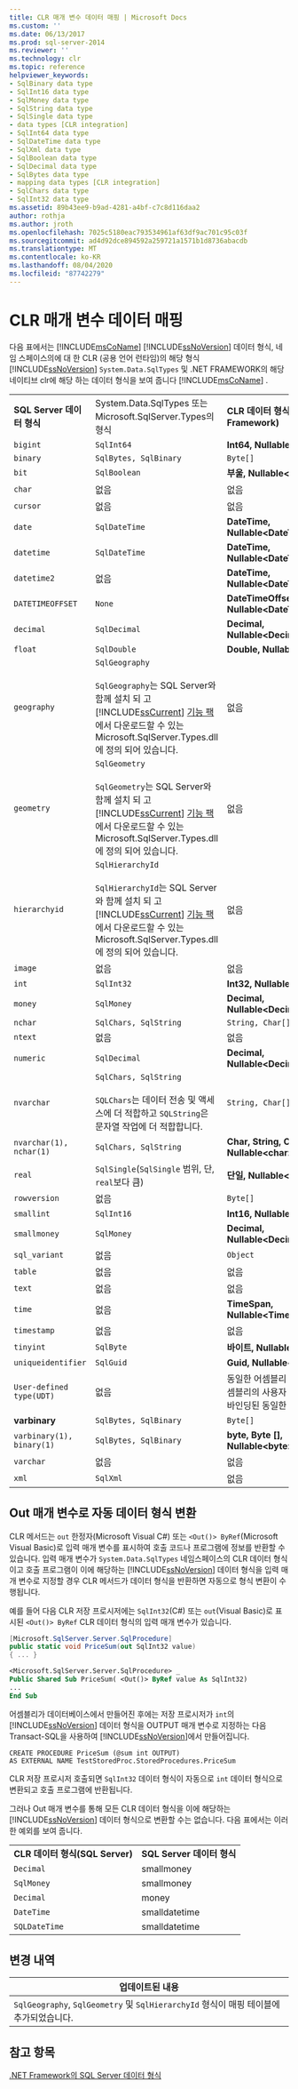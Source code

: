```yaml
---
title: CLR 매개 변수 데이터 매핑 | Microsoft Docs
ms.custom: ''
ms.date: 06/13/2017
ms.prod: sql-server-2014
ms.reviewer: ''
ms.technology: clr
ms.topic: reference
helpviewer_keywords:
- SqlBinary data type
- SqlInt16 data type
- SqlMoney data type
- SqlString data type
- SqlSingle data type
- data types [CLR integration]
- SqlInt64 data type
- SqlDateTime data type
- SqlXml data type
- SqlBoolean data type
- SqlDecimal data type
- SqlBytes data type
- mapping data types [CLR integration]
- SqlChars data type
- SqlInt32 data type
ms.assetid: 89b43ee9-b9ad-4281-a4bf-c7c8d116daa2
author: rothja
ms.author: jroth
ms.openlocfilehash: 7025c5180eac793534961af63df9ac701c95c03f
ms.sourcegitcommit: ad4d92dce894592a259721a1571b1d8736abacdb
ms.translationtype: MT
ms.contentlocale: ko-KR
ms.lasthandoff: 08/04/2020
ms.locfileid: "87742279"
---
```

# <a name="mapping-clr-parameter-data"></a>CLR 매개 변수 데이터 매핑
  다음 표에서는 [!INCLUDE[msCoName](../../includes/msconame-md.md)] [!INCLUDE[ssNoVersion](../../includes/ssnoversion-md.md)] 데이터 형식, 네임 스페이스의에 대 한 CLR (공용 언어 런타임)의 해당 형식 [!INCLUDE[ssNoVersion](../../includes/ssnoversion-md.md)] `System.Data.SqlTypes` 및 .NET FRAMEWORK의 해당 네이티브 clr에 해당 하는 데이터 형식을 보여 줍니다 [!INCLUDE[msCoName](../../includes/msconame-md.md)] .  
  
||||  
|-|-|-|  
|**SQL Server 데이터 형식**|System.Data.SqlTypes 또는 Microsoft.SqlServer.Types의 형식|**CLR 데이터 형식(.NET Framework)**|  
|`bigint`|`SqlInt64`|**Int64, Nullable\<Int64>**|  
|`binary`|`SqlBytes, SqlBinary`|`Byte[]`|  
|`bit`|`SqlBoolean`|**부울, Nullable\<Boolean>**|  
|`char`|없음|없음|  
|`cursor`|없음|없음|  
|`date`|`SqlDateTime`|**DateTime, Nullable\<DateTime>**|  
|`datetime`|`SqlDateTime`|**DateTime, Nullable\<DateTime>**|  
|`datetime2`|없음|**DateTime, Nullable\<DateTime>**|  
|`DATETIMEOFFSET`|`None`|**DateTimeOffset, Nullable\<DateTimeOffset>**|  
|`decimal`|`SqlDecimal`|**Decimal, Nullable\<Decimal>**|  
|`float`|`SqlDouble`|**Double, Nullable\<Double>**|  
|`geography`|`SqlGeography`<br /><br /> `SqlGeography`는 SQL Server와 함께 설치 되 고 [!INCLUDE[ssCurrent](../../includes/sscurrent-md.md)] [기능 팩](https://www.microsoft.com/download/details.aspx?id=53164)에서 다운로드할 수 있는 Microsoft.SqlServer.Types.dll에 정의 되어 있습니다.|없음|  
|`geometry`|`SqlGeometry`<br /><br /> `SqlGeometry`는 SQL Server와 함께 설치 되 고 [!INCLUDE[ssCurrent](../../includes/sscurrent-md.md)] [기능 팩](https://www.microsoft.com/download/details.aspx?id=53164)에서 다운로드할 수 있는 Microsoft.SqlServer.Types.dll에 정의 되어 있습니다.|없음|  
|`hierarchyid`|`SqlHierarchyId`<br /><br /> `SqlHierarchyId`는 SQL Server와 함께 설치 되 고 [!INCLUDE[ssCurrent](../../includes/sscurrent-md.md)] [기능 팩](https://www.microsoft.com/download/details.aspx?id=53164)에서 다운로드할 수 있는 Microsoft.SqlServer.Types.dll에 정의 되어 있습니다.|없음|  
|`image`|없음|없음|  
|`int`|`SqlInt32`|**Int32, Nullable\<Int32>**|  
|`money`|`SqlMoney`|**Decimal, Nullable\<Decimal>**|  
|`nchar`|`SqlChars, SqlString`|`String, Char[]`|  
|`ntext`|없음|없음|  
|`numeric`|`SqlDecimal`|**Decimal, Nullable\<Decimal>**|  
|`nvarchar`|`SqlChars, SqlString`<br /><br /> `SQLChars`는 데이터 전송 및 액세스에 더 적합하고 `SQLString`은 문자열 작업에 더 적합합니다.|`String, Char[]`|  
|`nvarchar(1), nchar(1)`|`SqlChars, SqlString`|**Char, String, Char [], Nullable\<char>**|  
|`real`|`SqlSingle`(`SqlSingle` 범위, 단, `real`보다 큼)|**단일, Nullable\<Single>**|  
|`rowversion`|없음|`Byte[]`|  
|`smallint`|`SqlInt16`|**Int16, Nullable\<Int16>**|  
|`smallmoney`|`SqlMoney`|**Decimal, Nullable\<Decimal>**|  
|`sql_variant`|없음|`Object`|  
|`table`|없음|없음|  
|`text`|없음|없음|  
|`time`|없음|**TimeSpan, Nullable\<TimeSpan>**|  
|`timestamp`|없음|없음|  
|`tinyint`|`SqlByte`|**바이트, Nullable\<Byte>**|  
|`uniqueidentifier`|`SqlGuid`|**Guid, Nullable\<Guid>**|  
|`User-defined type(UDT)`|없음|동일한 어셈블리 또는 종속 어셈블리의 사용자 정의 형식에 바인딩된 동일한 클래스입니다.|  
|**varbinary**|`SqlBytes, SqlBinary`|`Byte[]`|  
|`varbinary(1), binary(1)`|`SqlBytes, SqlBinary`|**byte, Byte [], Nullable\<byte>**|  
|`varchar`|없음|없음|  
|`xml`|`SqlXml`|없음|  
  
## <a name="automatic-data-type-conversion-with-out-parameters"></a>Out 매개 변수로 자동 데이터 형식 변환  
 CLR 메서드는 `out` 한정자(Microsoft Visual C#) 또는 `<Out()> ByRef`(Microsoft Visual Basic)로 입력 매개 변수를 표시하여 호출 코드나 프로그램에 정보를 반환할 수 있습니다. 입력 매개 변수가 `System.Data.SqlTypes` 네임스페이스의 CLR 데이터 형식이고 호출 프로그램이 이에 해당하는 [!INCLUDE[ssNoVersion](../../includes/ssnoversion-md.md)] 데이터 형식을 입력 매개 변수로 지정할 경우 CLR 메서드가 데이터 형식을 반환하면 자동으로 형식 변환이 수행됩니다.  
  
 예를 들어 다음 CLR 저장 프로시저에는 `SqlInt32`(C#) 또는 `out`(Visual Basic)로 표시된 `<Out()> ByRef` CLR 데이터 형식의 입력 매개 변수가 있습니다.  
  
```csharp  
[Microsoft.SqlServer.Server.SqlProcedure]  
public static void PriceSum(out SqlInt32 value)  
{ ... }  
```  
  
```vb  
<Microsoft.SqlServer.Server.SqlProcedure> _  
Public Shared Sub PriceSum( <Out()> ByRef value As SqlInt32)  
...  
End Sub  
```  
  
 어셈블리가 데이터베이스에서 만들어진 후에는 저장 프로시저가 `int`의 [!INCLUDE[ssNoVersion](../../includes/ssnoversion-md.md)] 데이터 형식을 OUTPUT 매개 변수로 지정하는 다음 Transact-SQL을 사용하여 [!INCLUDE[ssNoVersion](../../includes/ssnoversion-md.md)]에서 만들어집니다.  
  
```  
CREATE PROCEDURE PriceSum (@sum int OUTPUT)  
AS EXTERNAL NAME TestStoredProc.StoredProcedures.PriceSum  
```  
  
 CLR 저장 프로시저 호출되면 `SqlInt32` 데이터 형식이 자동으로 `int` 데이터 형식으로 변환되고 호출 프로그램에 반환됩니다.  
  
 그러나 Out 매개 변수를 통해 모든 CLR 데이터 형식을 이에 해당하는 [!INCLUDE[ssNoVersion](../../includes/ssnoversion-md.md)] 데이터 형식으로 변환할 수는 없습니다. 다음 표에서는 이러한 예외를 보여 줍니다.  
  
|||  
|-|-|  
|**CLR 데이터 형식(SQL Server)**|**SQL Server 데이터 형식**|  
|`Decimal`|smallmoney|  
|`SqlMoney`|smallmoney|  
|`Decimal`|money|  
|`DateTime`|smalldatetime|  
|`SQLDateTime`|smalldatetime|  
  
## <a name="change-history"></a>변경 내역  
  
|업데이트된 내용|  
|---------------------|  
|`SqlGeography`, `SqlGeometry` 및 `SqlHierarchyId` 형식이 매핑 테이블에 추가되었습니다.|  
  
## <a name="see-also"></a>참고 항목  
 [.NET Framework의 SQL Server 데이터 형식](sql-server-data-types-in-the-net-framework.md)  
  
  
